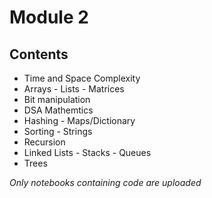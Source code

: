 # Module 2

## Contents

- Time and Space Complexity
- Arrays - Lists - Matrices
- Bit manipulation
- DSA Mathemtics
- Hashing - Maps/Dictionary
- Sorting - Strings
- Recursion
- Linked Lists - Stacks - Queues
- Trees

_Only notebooks containing code are uploaded_
